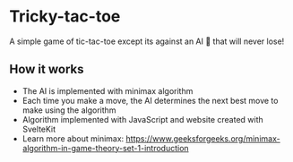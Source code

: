 # Tricky-tac-toe

A simple game of tic-tac-toe except its against an AI 🤖 that will never lose!
<br>

## How it works

- The AI is implemented with minimax algorithm
- Each time you make a move, the AI determines the next best move to make using the algorithm
- Algorithm implemented with JavaScript and website created with SvelteKit
- Learn more about minimax: https://www.geeksforgeeks.org/minimax-algorithm-in-game-theory-set-1-introduction
